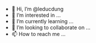- 👋 Hi, I’m @leducdung
- 👀 I’m interested in ...
- 🌱 I’m currently learning ...
- 💞️ I’m looking to collaborate on ...
- 📫 How to reach me ...

<!---
leducdung/leducdung is a ✨ special ✨ repository because its `README.md` (this file) appears on your GitHub profile.
You can click the Preview link to take a look at your changes.
--->
